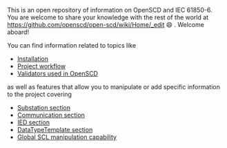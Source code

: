 This is an open repository of information on OpenSCD and IEC 61850-6. You are welcome to share your knowledge with the rest of the world at https://github.com/openscd/open-scd/wiki/Home/_edit 😄 . Welcome aboard!

You can find information related to topics like
- [Installation](https://github.com/openscd/open-scd/wiki/Install-OpenSCD)
- [Project workflow](https://github.com/openscd/open-scd/wiki/Project-workflow)
- [Validators used in OpenSCD](https://github.com/openscd/open-scd/wiki/Validators)

as well as features that allow you to manipulate or add specific information to the project covering 

- [Substation section](https://github.com/openscd/open-scd/wiki/Substation)
- [Communication section](https://github.com/openscd/open-scd/wiki/Communication)
- [IED section](https://github.com/openscd/open-scd/wiki/IED)
- [DataTypeTemplate section](https://github.com/openscd/open-scd/wiki/DataTypeTemplates)
- [Global SCL manipulation capability](https://github.com/openscd/open-scd/wiki/Global-SCL-manipulation)